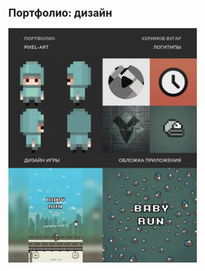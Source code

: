 ## Портфолио: дизайн

<div width="100%">
    <img width="75%" src="/images/portfolio.png" />
</div>

